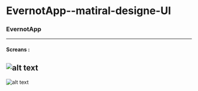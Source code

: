 # EvernotApp--matiral-designe-UI
### EvernotApp 
---
#### Screans :
![alt text](https://f.top4top.net/p_669sf2fc1.jpg)
---
![alt text](https://a.top4top.net/p_669umun92.jpg)
